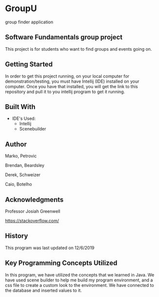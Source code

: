 # GroupU
group finder application
## Software Fundamentals group project
This project is for students who want to find groups and events going on.

## Getting Started

In order to get this project running, on your local computer for demonstration/testing, 
you must have Intellij (IDE) installed on your computer. 
Once you have that installed, you will get the link to this repository and pull it to you
intellij program to get it running.


## Built With

* IDE's Used:
    * Intellij
    * Scenebuilder

## Author

Marko, Petrovic

Brendan, Beardsley

Derek, Schweizer

Caio, Botelho


## Acknowledgments

Professor Josiah Greenwell

https://stackoverflow.com/

## History

This program was last updated on 12/6/2019

## Key Programming Concepts Utilized

In this program, we have utilized the concepts that we learned in Java. We have used scene builder to help me build my program environment,
and a css file to create a custom look to the environment. We have connected to the database and inserted values to it.
